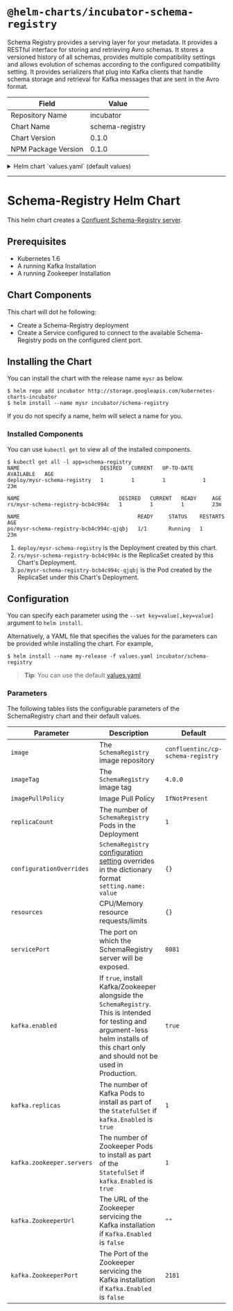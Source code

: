 # `@helm-charts/incubator-schema-registry`

Schema Registry provides a serving layer for your metadata. It provides a RESTful interface for storing and retrieving Avro schemas. It stores a versioned history of all schemas, provides multiple compatibility settings and allows evolution of schemas according to the configured compatibility setting. It provides serializers that plug into Kafka clients that handle schema storage and retrieval for Kafka messages that are sent in the Avro format.

| Field               | Value           |
| ------------------- | --------------- |
| Repository Name     | incubator       |
| Chart Name          | schema-registry |
| Chart Version       | 0.1.0           |
| NPM Package Version | 0.1.0           |

<details>

<summary>Helm chart `values.yaml` (default values)</summary>

```yaml
# Default values for Confluent Schema-Registry
# This is a YAML-formatted file.
# Declare name/value pairs to be passed into your templates.
# name: value

## schema-registry repository
image: 'confluentinc/cp-schema-registry'
## The container tag to use
imageTag: '4.0.0'
## Specify a imagePullPolicy
## ref: http://kubernetes.io/docs/user-guide/images/#pre-pulling-images
imagePullPolicy: 'IfNotPresent'

## Number of Schema Registry Pods to Deploy
replicaCount: 1

## Schema Registry Settings Overrides
## Configuration Options can be found here: https://docs.confluent.io/current/schema-registry/docs/config.html
configurationOverrides: {}

## Configure resource requests and limits
## ref: http://kubernetes.io/docs/user-guide/compute-resources/
## Confluent has production deployment guidelines here:
## ref: https://github.com/confluentinc/schema-registry/blob/master/docs/deployment.rst
##
resources:
  {}
  # limits:
  #  cpu: 100m
  #  memory: 128Mi
  # requests:
  #  cpu: 100m
  #  memory: 128Mi

## The port on which the SchemaRegistry will be available and serving requests
servicePort: 8081

## Kafka Settings
kafka:
  ## This is enabled only to allow installations of this chart without arguments
  enabled: true
  ## Install only a single Kafka pod in the StatefulSet
  Replicas: 1
  ## Install only a single Zookeeper pod in the StatefulSet
  zookeeper:
    Servers: 1
  ## If `Kafka.Enabled` is `false`, the Zookeeper url servicing the Kafka cluster must be provided
  zookeeperUrl: ''
  ## If `Kafka.Enabled` is `false`, the Zookeeper port servicing the Kafka cluster must be provided
  zookeeperPort: 2181
```

</details>

---

# Schema-Registry Helm Chart

This helm chart creates a [Confluent Schema-Registry server](https://github.com/confluentinc/schema-registry).

## Prerequisites

- Kubernetes 1.6
- A running Kafka Installation
- A running Zookeeper Installation

## Chart Components

This chart will dot he following:

- Create a Schema-Registry deployment
- Create a Service configured to connect to the available Schema-Registry pods on the configured
  client port.

## Installing the Chart

You can install the chart with the release name `mysr` as below.

```console
$ helm repo add incubator http://storage.googleapis.com/kubernetes-charts-incubator
$ helm install --name mysr incubator/schema-registry
```

If you do not specify a name, helm will select a name for you.

### Installed Components

You can use `kubectl get` to view all of the installed components.

```console{%raw}
$ kubectl get all -l app=schema-registry
NAME                          DESIRED   CURRENT   UP-TO-DATE   AVAILABLE   AGE
deploy/mysr-schema-registry   1         1         1            1           23m

NAME                                DESIRED   CURRENT   READY     AGE
rs/mysr-schema-registry-bcb4c994c   1         1         1         23m

NAME                                      READY     STATUS    RESTARTS   AGE
po/mysr-schema-registry-bcb4c994c-qjqbj   1/1       Running   1          23m
```

1. `deploy/mysr-schema-registry` is the Deployment created by this chart.
1. `rs/mysr-schema-registry-bcb4c994c` is the ReplicaSet created by this Chart's Deployment.
1. `po/mysr-schema-registry-bcb4c994c-qjqbj` is the Pod created by the ReplicaSet under this Chart's Deployment.

## Configuration

You can specify each parameter using the `--set key=value[,key=value]` argument to `helm install`.

Alternatively, a YAML file that specifies the values for the parameters can be provided while installing the chart. For example,

```console
$ helm install --name my-release -f values.yaml incubator/schema-registry
```

> **Tip**: You can use the default [values.yaml](values.yaml)

### Parameters

The following tables lists the configurable parameters of the SchemaRegistry chart and their default values.

| Parameter                 | Description                                                                                                                                                                                          | Default                           |
| ------------------------- | ---------------------------------------------------------------------------------------------------------------------------------------------------------------------------------------------------- | --------------------------------- |
| `image`                   | The `SchemaRegistry` image repository                                                                                                                                                                | `confluentinc/cp-schema-registry` |
| `imageTag`                | The `SchemaRegistry` image tag                                                                                                                                                                       | `4.0.0`                           |
| `imagePullPolicy`         | Image Pull Policy                                                                                                                                                                                    | `IfNotPresent`                    |
| `replicaCount`            | The number of `SchemaRegistry` Pods in the Deployment                                                                                                                                                | `1`                               |
| `configurationOverrides`  | `SchemaRegistry` [configuration setting](https://github.com/confluentinc/schema-registry/blob/master/docs/config.rst#configuration-options) overrides in the dictionary format `setting.name: value` | `{}`                              |
| `resources`               | CPU/Memory resource requests/limits                                                                                                                                                                  | `{}`                              |
| `servicePort`             | The port on which the SchemaRegistry server will be exposed.                                                                                                                                         | `8081`                            |
| `kafka.enabled`           | If `true`, install Kafka/Zookeeper alongside the `SchemaRegistry`. This is intended for testing and argument-less helm installs of this chart only and should not be used in Production.             | `true`                            |
| `kafka.replicas`          | The number of Kafka Pods to install as part of the `StatefulSet` if `kafka.Enabled` is `true`                                                                                                        | `1`                               |
| `kafka.zookeeper.servers` | The number of Zookeeper Pods to install as part of the `StatefulSet` if `kafka.Enabled` is `true`                                                                                                    | `1`                               |
| `kafka.ZookeeperUrl`      | The URL of the Zookeeper servicing the Kafka installation if `Kafka.Enabled` is `false`                                                                                                              | `""`                              |
| `kafka.ZookeeperPort`     | The Port of the Zookeeper servicing the Kafka installation if `Kafka.Enabled` is `false`                                                                                                             | `2181`                            |
